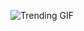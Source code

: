 ![Trending GIF](https://media0.giphy.com/media/v1.Y2lkPThiYjIxNzcyMTJueThhcW1jMXhnNzYxbXE5eGw3ZHQzcGQ0ZXc2NXQ3bTVzNXJ4ayZlcD12MV9naWZzX3NlYXJjaCZjdD1n/rplvK3z0IzLqBxVJWk/giphy.gif)
